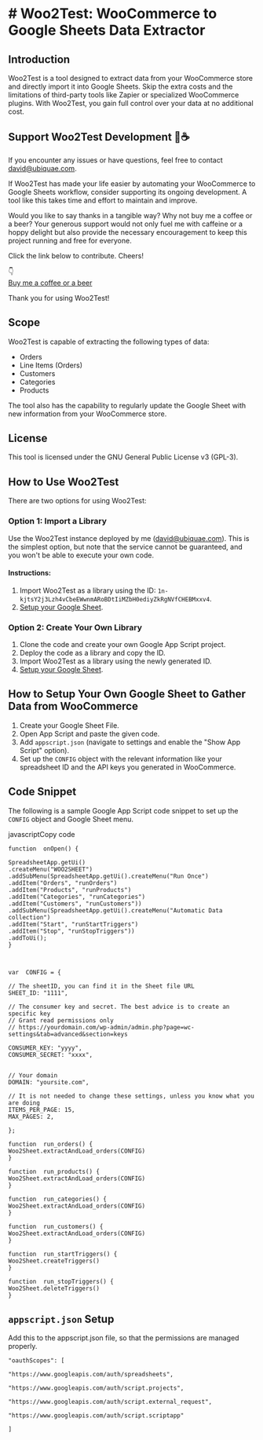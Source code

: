 # # Woo2Test: WooCommerce to Google Sheets Data Extractor

## Introduction

Woo2Test is a tool designed to extract data from your WooCommerce store and directly import it into Google Sheets. Skip the extra costs and the limitations of third-party tools like Zapier or specialized WooCommerce plugins. With Woo2Test, you gain full control over your data at no additional cost.


## Support Woo2Test Development 🍻☕

If you encounter any issues or have questions, feel free to contact [david@ubiquae.com](mailto:david@ubiquae.com).

If Woo2Test has made your life easier by automating your WooCommerce to Google Sheets workflow, consider supporting its ongoing development. A tool like this takes time and effort to maintain and improve.

Would you like to say thanks in a tangible way? Why not buy me a coffee or a beer? Your generous support would not only fuel me with caffeine or a hoppy delight but also provide the necessary encouragement to keep this project running and free for everyone.

Click the link below to contribute. Cheers!

👇  
[Buy me a coffee or a beer](https://www.paypal.com/paypalme/ubiquae)

Thank you for using Woo2Test!

## Scope

Woo2Test is capable of extracting the following types of data:

-   Orders
-   Line Items (Orders)
-   Customers
-   Categories
-   Products

The tool also has the capability to regularly update the Google Sheet with new information from your WooCommerce store.

## License

This tool is licensed under the GNU General Public License v3 (GPL-3).

## How to Use Woo2Test

There are two options for using Woo2Test:

### Option 1: Import a Library

Use the Woo2Test instance deployed by me ([david@ubiquae.com](mailto:david@ubiquae.com)). This is the simplest option, but note that the service cannot be guaranteed, and you won't be able to execute your own code.

#### Instructions:

1.  Import Woo2Test as a library using the ID: `1n-kjtsY2j3Lzh4vCbeEWwnmARoBDtIiMZbH0ediyZkRgNVfCHEBMxxv4`.
2.  [Setup your Google Sheet](https://chat.openai.com/c/60cc0b61-b952-4ac4-a3ae-a39a30543518#how-to-setup-your-own-google-sheet-to-gather-data-from-woocommerce).

### Option 2: Create Your Own Library

1.  Clone the code and create your own Google App Script project.
2.  Deploy the code as a library and copy the ID.
3.  Import Woo2Test as a library using the newly generated ID.
4.  [Setup your Google Sheet](https://chat.openai.com/c/60cc0b61-b952-4ac4-a3ae-a39a30543518#how-to-setup-your-own-google-sheet-to-gather-data-from-woocommerce).

## How to Setup Your Own Google Sheet to Gather Data from WooCommerce

1.  Create your Google Sheet File.
2.  Open App Script and paste the given code.
3.  Add `appscript.json` (navigate to settings and enable the "Show App Script" option).
4.  Set up the `CONFIG` object with the relevant information like your spreadsheet ID and the API keys you generated in WooCommerce.

## Code Snippet

The following is a sample Google App Script code snippet to set up the `CONFIG` object and Google Sheet menu.

javascriptCopy code

  

    function  onOpen() {
    
    SpreadsheetApp.getUi()
    .createMenu("WOO2SHEET")
    .addSubMenu(SpreadsheetApp.getUi().createMenu("Run Once")
    .addItem("Orders", "runOrders")
    .addItem("Products", "runProducts")
    .addItem("Categories", "runCategories")
    .addItem("Customers", "runCustomers"))
    .addSubMenu(SpreadsheetApp.getUi().createMenu("Automatic Data collection")
    .addItem("Start", "runStartTriggers")
    .addItem("Stop", "runStopTriggers"))
    .addToUi();
    }
    
      
    
    var  CONFIG = {
    
    // The sheetID, you can find it in the Sheet file URL 
    SHEET_ID: "1111",

    // The consumer key and secret. The best advice is to create an specific key
    // Grant read permissions only
    // https://yourdomain.com/wp-admin/admin.php?page=wc-settings&tab=advanced&section=keys
    
    CONSUMER_KEY: "yyyy",
    CONSUMER_SECRET: "xxxx",

    
    // Your domain
    DOMAIN: "yoursite.com",

    // It is not needed to change these settings, unless you know what you are doing
    ITEMS_PER_PAGE: 15,
    MAX_PAGES: 2,
    
    };
    
    function  run_orders() {
    Woo2Sheet.extractAndLoad_orders(CONFIG)
    }
    
    function  run_products() {
    Woo2Sheet.extractAndLoad_orders(CONFIG)
    }

    function  run_categories() {
    Woo2Sheet.extractAndLoad_orders(CONFIG)   
    }
   
    function  run_customers() { 
    Woo2Sheet.extractAndLoad_orders(CONFIG)
    }

    function  run_startTriggers() {
    Woo2Sheet.createTriggers()
    }
    
    function  run_stopTriggers() {
    Woo2Sheet.deleteTriggers()
    }

 

## `appscript.json` Setup

  Add this to the appscript.json file, so that the permissions are managed properly.
    
    "oauthScopes": [
    
    "https://www.googleapis.com/auth/spreadsheets",
    
    "https://www.googleapis.com/auth/script.projects",
    
    "https://www.googleapis.com/auth/script.external_request",
    
    "https://www.googleapis.com/auth/script.scriptapp"
    
    ]


